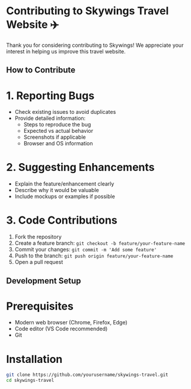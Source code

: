 # Contributing to Skywings Travel Website ✈️

Thank you for considering contributing to Skywings! We appreciate your interest in helping us improve this travel website.

## How to Contribute

# 1. Reporting Bugs
- Check existing issues to avoid duplicates
- Provide detailed information:
  - Steps to reproduce the bug
  - Expected vs actual behavior
  - Screenshots if applicable
  - Browser and OS information

# 2. Suggesting Enhancements
- Explain the feature/enhancement clearly
- Describe why it would be valuable
- Include mockups or examples if possible

# 3. Code Contributions
1. Fork the repository
2. Create a feature branch: `git checkout -b feature/your-feature-name`
3. Commit your changes: `git commit -m 'Add some feature'`
4. Push to the branch: `git push origin feature/your-feature-name`
5. Open a pull request



## Development Setup

# Prerequisites
- Modern web browser (Chrome, Firefox, Edge)
- Code editor (VS Code recommended)
- Git

# Installation
```bash
git clone https://github.com/yourusername/skywings-travel.git
cd skywings-travel
